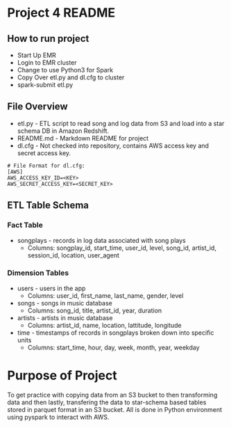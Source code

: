 # Project 4 README

## How to run project
- Start Up EMR
- Login to EMR cluster
- Change to use Python3 for Spark
- Copy Over etl.py and dl.cfg to cluster
- spark-submit etl.py

## File Overview
- etl.py - ETL script to read song and log data from S3 and load into a star schema DB in Amazon Redshift.
- README.md - Markdown README for project
- dl.cfg - Not checked into repository, contains AWS access key and secret access key.

```
# File Format for dl.cfg:
[AWS]
AWS_ACCESS_KEY_ID=<KEY>
AWS_SECRET_ACCESS_KEY=<SECRET_KEY>
```

## ETL Table Schema

### Fact Table
- songplays - records in log data associated with song plays
    - Columns: songplay_id, start_time, user_id, level, song_id, artist_id, session_id, location, user_agent

### Dimension Tables
- users - users in the app
    - Columns: user_id, first_name, last_name, gender, level
- songs - songs in music database
    - Columns: song_id, title, artist_id, year, duration
- artists - artists in music database
    - Columns: artist_id, name, location, lattitude, longitude
- time - timestamps of records in songplays broken down into specific units
    - Columns: start_time, hour, day, week, month, year, weekday


# Purpose of Project
To get practice with copying data from an S3 bucket to then transforming data and then lastly, transfering the data to star-schema based tables stored in parquet format in an S3 bucket.
All is done in Python environment using pyspark to interact with AWS.
